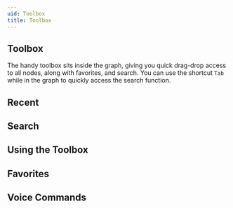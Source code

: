 ```yaml
---
uid: Toolbox
title: Toolbox
---
```


## Toolbox
The handy toolbox sits inside the graph, giving you quick drag-drop access to all nodes, along with favorites, and search. You can use the shortcut `Tab` while in the graph to quickly access the search function.

## Recent
## Search
## Using the Toolbox
## Favorites
## Voice Commands
